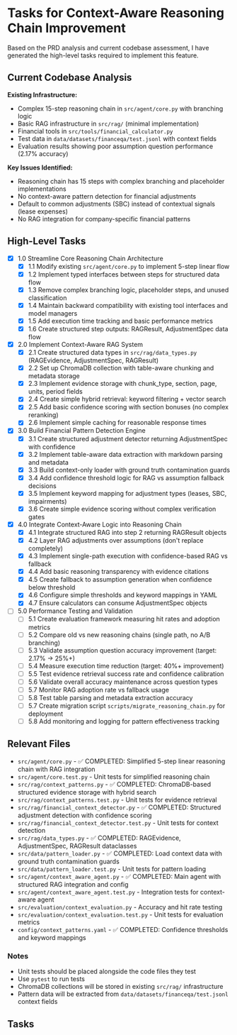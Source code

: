 # Tasks for Context-Aware Reasoning Chain Improvement

Based on the PRD analysis and current codebase assessment, I have generated the high-level tasks required to implement this feature.

## Current Codebase Analysis

**Existing Infrastructure:**
- Complex 15-step reasoning chain in `src/agent/core.py` with branching logic
- Basic RAG infrastructure in `src/rag/` (minimal implementation)
- Financial tools in `src/tools/financial_calculator.py`
- Test data in `data/datasets/financeqa/test.jsonl` with context fields
- Evaluation results showing poor assumption question performance (2.17% accuracy)

**Key Issues Identified:**
- Reasoning chain has 15 steps with complex branching and placeholder implementations
- No context-aware pattern detection for financial adjustments
- Default to common adjustments (SBC) instead of contextual signals (lease expenses)
- No RAG integration for company-specific financial patterns

## High-Level Tasks

- [x] 1.0 Streamline Core Reasoning Chain Architecture
  - [x] 1.1 Modify existing `src/agent/core.py` to implement 5-step linear flow
  - [x] 1.2 Implement typed interfaces between steps for structured data flow
  - [x] 1.3 Remove complex branching logic, placeholder steps, and unused classification
  - [x] 1.4 Maintain backward compatibility with existing tool interfaces and model managers
  - [x] 1.5 Add execution time tracking and basic performance metrics
  - [x] 1.6 Create structured step outputs: RAGResult, AdjustmentSpec data flow

- [x] 2.0 Implement Context-Aware RAG System
  - [x] 2.1 Create structured data types in `src/rag/data_types.py` (RAGEvidence, AdjustmentSpec, RAGResult)
  - [x] 2.2 Set up ChromaDB collection with table-aware chunking and metadata storage
  - [x] 2.3 Implement evidence storage with chunk_type, section, page, units, period fields
  - [x] 2.4 Create simple hybrid retrieval: keyword filtering + vector search
  - [x] 2.5 Add basic confidence scoring with section bonuses (no complex reranking)
  - [x] 2.6 Implement simple caching for reasonable response times

- [x] 3.0 Build Financial Pattern Detection Engine
  - [x] 3.1 Create structured adjustment detector returning AdjustmentSpec with confidence
  - [x] 3.2 Implement table-aware data extraction with markdown parsing and metadata
  - [x] 3.3 Build context-only loader with ground truth contamination guards
  - [x] 3.4 Add confidence threshold logic for RAG vs assumption fallback decisions
  - [x] 3.5 Implement keyword mapping for adjustment types (leases, SBC, impairments)
  - [x] 3.6 Create simple evidence scoring without complex verification gates

- [x] 4.0 Integrate Context-Aware Logic into Reasoning Chain
  - [x] 4.1 Integrate structured RAG into step 2 returning RAGResult objects
  - [x] 4.2 Layer RAG adjustments over assumptions (don't replace completely)
  - [x] 4.3 Implement single-path execution with confidence-based RAG vs fallback
  - [x] 4.4 Add basic reasoning transparency with evidence citations
  - [x] 4.5 Create fallback to assumption generation when confidence below threshold
  - [x] 4.6 Configure simple thresholds and keyword mappings in YAML
  - [x] 4.7 Ensure calculators can consume AdjustmentSpec objects

- [ ] 5.0 Performance Testing and Validation
  - [ ] 5.1 Create evaluation framework measuring hit rates and adoption metrics
  - [ ] 5.2 Compare old vs new reasoning chains (single path, no A/B branching)
  - [ ] 5.3 Validate assumption question accuracy improvement (target: 2.17% → 25%+)
  - [ ] 5.4 Measure execution time reduction (target: 40%+ improvement)
  - [ ] 5.5 Test evidence retrieval success rate and confidence calibration
  - [ ] 5.6 Validate overall accuracy maintenance across question types
  - [ ] 5.7 Monitor RAG adoption rate vs fallback usage
  - [ ] 5.8 Test table parsing and metadata extraction accuracy
  - [ ] 5.7 Create migration script `scripts/migrate_reasoning_chain.py` for deployment
  - [ ] 5.8 Add monitoring and logging for pattern effectiveness tracking

## Relevant Files

- `src/agent/core.py` - ✅ COMPLETED: Simplified 5-step linear reasoning chain with RAG integration
- `src/agent/core.test.py` - Unit tests for simplified reasoning chain
- `src/rag/context_patterns.py` - ✅ COMPLETED: ChromaDB-based structured evidence storage with hybrid search
- `src/rag/context_patterns.test.py` - Unit tests for evidence retrieval
- `src/rag/financial_context_detector.py` - ✅ COMPLETED: Structured adjustment detection with confidence scoring
- `src/rag/financial_context_detector.test.py` - Unit tests for context detection
- `src/rag/data_types.py` - ✅ COMPLETED: RAGEvidence, AdjustmentSpec, RAGResult dataclasses
- `src/data/pattern_loader.py` - ✅ COMPLETED: Load context data with ground truth contamination guards
- `src/data/pattern_loader.test.py` - Unit tests for pattern loading
- `src/agent/context_aware_agent.py` - ✅ COMPLETED: Main agent with structured RAG integration and config
- `src/agent/context_aware_agent.test.py` - Integration tests for context-aware agent
- `src/evaluation/context_evaluation.py` - Accuracy and hit rate testing
- `src/evaluation/context_evaluation.test.py` - Unit tests for evaluation metrics
- `config/context_patterns.yaml` - ✅ COMPLETED: Confidence thresholds and keyword mappings

### Notes

- Unit tests should be placed alongside the code files they test
- Use `pytest` to run tests
- ChromaDB collections will be stored in existing `src/rag/` infrastructure
- Pattern data will be extracted from `data/datasets/financeqa/test.jsonl` context fields

## Tasks